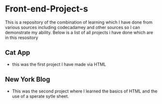 # Front-end-Project-s
This is a repository of the combination of learning which I have done from various sources including codecadamey and other sources so I can demonstrate my ability.
Below is a list of all projects i have done which are in this resository


## Cat App 
- this was the first project I have made via HTML 

## New York Blog 

- This was the second project where I learned the basics of HTML and the use of a sperate sytle sheet. 
